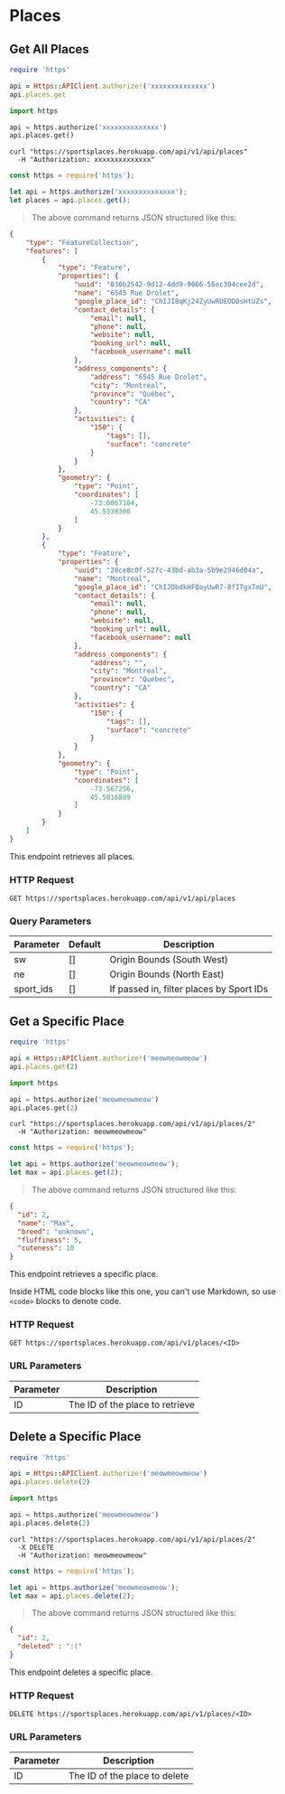 # Places

## Get All Places

```ruby
require 'https'

api = Https::APIClient.authorize!('xxxxxxxxxxxxxx')
api.places.get
```

```python
import https

api = https.authorize('xxxxxxxxxxxxxx')
api.places.get()
```

```shell
curl "https://sportsplaces.herokuapp.com/api/v1/api/places"
  -H "Authorization: xxxxxxxxxxxxxx"
```

```javascript
const https = require('https');

let api = https.authorize('xxxxxxxxxxxxxx');
let places = api.places.get();
```

> The above command returns JSON structured like this:

```json
{
    "type": "FeatureCollection",
    "features": [
        {
            "type": "Feature",
            "properties": {
                "uuid": "030b2542-9d12-4dd9-9066-56ec394cee2d",
                "name": "6545 Rue Drolet",
                "google_place_id": "ChIJI8qKj24ZyUwRUEOD0sHtUZs",
                "contact_details": {
                    "email": null,
                    "phone": null,
                    "website": null,
                    "booking_url": null,
                    "facebook_username": null
                },
                "address_components": {
                    "address": "6545 Rue Drolet",
                    "city": "Montréal",
                    "province": "Québec",
                    "country": "CA"
                },
                "activities": {
                    "150": {
                        "tags": [],
                        "surface": "concrete"
                    }
                }
            },
            "geometry": {
                "type": "Point",
                "coordinates": [
                    -73.6067104,
                    45.5338368
                ]
            }
        },
        {
            "type": "Feature",
            "properties": {
                "uuid": "28ce8c0f-527c-43bd-ab3a-5b9e2946d04a",
                "name": "Montreal",
                "google_place_id": "ChIJDbdkHFQayUwR7-8fITgxTmU",
                "contact_details": {
                    "email": null,
                    "phone": null,
                    "website": null,
                    "booking_url": null,
                    "facebook_username": null
                },
                "address_components": {
                    "address": "",
                    "city": "Montreal",
                    "province": "Quebec",
                    "country": "CA"
                },
                "activities": {
                    "150": {
                        "tags": [],
                        "surface": "concrete"
                    }
                }
            },
            "geometry": {
                "type": "Point",
                "coordinates": [
                    -73.567256,
                    45.5016889
                ]
            }
        }
    ]
}
```

This endpoint retrieves all places.

### HTTP Request

`GET https://sportsplaces.herokuapp.com/api/v1/api/places`

### Query Parameters

Parameter | Default | Description
--------- | ------- | -----------
sw | [] | Origin Bounds (South West)
ne | [] | Origin Bounds (North East)
sport_ids | [] | If passed in, filter places by Sport IDs

<!--<aside class="success">
Remember — a happy place is an authenticated place!
</aside> -->

## Get a Specific Place

```ruby
require 'https'

api = Https::APIClient.authorize!('meowmeowmeow')
api.places.get(2)
```

```python
import https

api = https.authorize('meowmeowmeow')
api.places.get(2)
```

```shell
curl "https://sportsplaces.herokuapp.com/api/v1/api/places/2"
  -H "Authorization: meowmeowmeow"
```

```javascript
const https = require('https');

let api = https.authorize('meowmeowmeow');
let max = api.places.get(2);
```

> The above command returns JSON structured like this:

```json
{
  "id": 2,
  "name": "Max",
  "breed": "unknown",
  "fluffiness": 5,
  "cuteness": 10
}
```

This endpoint retrieves a specific place.

<aside class="warning">Inside HTML code blocks like this one, you can't use Markdown, so use <code>&lt;code&gt;</code> blocks to denote code.</aside>

### HTTP Request

`GET https://sportsplaces.herokuapp.com/api/v1/places/<ID>`

### URL Parameters

Parameter | Description
--------- | -----------
ID | The ID of the place to retrieve

## Delete a Specific Place

```ruby
require 'https'

api = Https::APIClient.authorize!('meowmeowmeow')
api.places.delete(2)
```

```python
import https

api = https.authorize('meowmeowmeow')
api.places.delete(2)
```

```shell
curl "https://sportsplaces.herokuapp.com/api/v1/api/places/2"
  -X DELETE
  -H "Authorization: meowmeowmeow"
```

```javascript
const https = require('https');

let api = https.authorize('meowmeowmeow');
let max = api.places.delete(2);
```

> The above command returns JSON structured like this:

```json
{
  "id": 2,
  "deleted" : ":("
}
```

This endpoint deletes a specific place.

### HTTP Request

`DELETE https://sportsplaces.herokuapp.com/api/v1/places/<ID>`

### URL Parameters

Parameter | Description
--------- | -----------
ID | The ID of the place to delete
